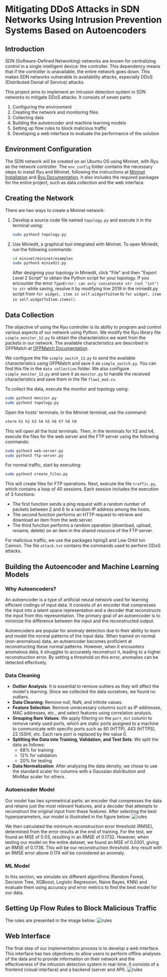 # Mitigating DDoS Attacks in SDN Networks Using Intrusion Prevention Systems Based on Autoencoders

## Introduction

   SDN (Software-Defined Networking) networks are known for centralizing control in a single intelligent device: the controller. This dependency means that if the controller is unavailable, the entire network goes down. This makes SDN networks vulnerable to availability attacks, especially DDoS (Distributed Denial of Service) attacks.

This project aims to implement an intrusion detection system in SDN networks to mitigate DDoS attacks. It consists of seven parts:
1. Configuring the environment
2. Creating the network and monitoring files
3. Collecting data
4. Building the autoencoder and machine learning models
5. Setting up flow rules to block malicious traffic
6. Developing a web interface to evaluate the performance of the solution

## Environment Configuration
   The SDN network will be created on an Ubuntu OS using Mininet, with Ryu as the network controller. The `env_config` folder contains the necessary steps to install Ryu and Mininet, following the instructions at [Mininet Installation](https://mininet.org/download/) and [Ryu Documentation](https://ryu.readthedocs.io/en/latest/getting_started.html). It also includes the required packages for the entire project, such as data collection and the web interface.

## Creating the Network

   There are two ways to create a Mininet network:

1. Develop a source code file named `topology.py` and execute it in the terminal using:
   ```bash
   sudo python3 topology.py
   ```
2. Use Miniedit, a graphical tool integrated with Mininet. To open Miniedit, run the following commands:
   ```bash
   cd mininet/mininet/examples
   sudo python3 miniedit.py
   ```
   After designing your topology in Miniedit, click "File" and then "Export Level 2 Script" to obtain the Python script for your topology. If you encounter the error `TypeError: can only concatenate str (not "int") to str` while saving, resolve it by modifying line 2019 in the miniedit.py script from `for widget, item in self.widgetToItem` to `for widget, item in self.widgetToItem.items()`.

## Data Collection

   The objective of using the Ryu controller is its ability to program and control various aspects of our network using Python. We modify the Ryu library file `simple_monitor_13.py` to obtain the characteristics we want from the packets in our network. The available characteristics are described in OFPMatch at [OFPMatch Documentation](https://ryu.readthedocs.io/en/latest/ofproto_v1_3_ref.html?highlight=OFPFlowMod#flow-match-structure).

   We configure the file `simple_switch_13.py` to send the available characteristics using OFPMatch and save it as `simple_switch.py`. You can find this file in the `data collection` folder. We also configure `simple_monitor_13.py` and save it as `monitor.py` to handle the received characteristics and save them in the file `flow1_mod.cv`.

To collect the data, execute the monitor and topology using:

   ```bash
   sudo python3 monitor.py
   sudo python3 topology.py
   ```
Open the hosts' terminals. In the Mininet terminal, use the command:
   ```bash
   xterm h1 h2 h3 h4 h5 h6 h7 h8 h9
   ```
This will open all the host terminals. Then, in the terminals for h2 and h4, execute the files for the web server and the FTP server using the following commands:
   ```bash
   sudo python3 web-server.py
   sudo python3 ftp-server.py
```
For normal traffic, start by executing:
   ```bash
   sudo python3 create_files.py
   ```
This will create files for FTP operations. Next, execute the file `traffic.py`, which contains a loop of 40 sessions. Each session includes the execution of 3 functions:

- The first function sends a ping request with a random number of packets between 2 and 6 to a random IP address among the hosts.
- The second function performs an HTTP request to retrieve and download an item from the web server.
- The third function performs a random operation (download, upload, rename, delete) on an item in the shared resource of the FTP server.

For malicious traffic, we use the packages hping3 and Low Orbit Ion Cannon. The file `attack.txt` contains the commands used to perform DDoS attacks.

## Building the Autoencoder and Machine Learning Models

### Why Autoencoders?
An autoencoder is a type of artificial neural network used for learning efficient codings of input data. It consists of an encoder that compresses the input into a latent space representation and a decoder that reconstructs the input from this representation. The primary goal of an autoencoder is to minimize the difference between the input and the reconstructed output.

Autoencoders are popular for anomaly detection due to their ability to learn and model the normal patterns of the input data. When trained on normal (non-anomalous) data, an autoencoder becomes proficient at reconstructing these normal patterns. However, when it encounters anomalous data, it struggles to accurately reconstruct it, leading to a higher reconstruction error. By setting a threshold on this error, anomalies can be detected effectively.

### Data Cleaning
- **Outlier Analysis**: It is essential to remove outliers as they will affect the model's learning. Since we collected the data ourselves, we found no outliers.
- **Data Cleaning**: Remove null, NaN, and infinite values.
- **Feature Selection**: Remove unnecessary columns such as IP addresses, MAC addresses, etc., and select features using correlation analysis.
- **Grouping Rare Values**: We apply filtering on the `port_dst` column to remove rarely used ports, which are static ports assigned to a machine to communicate with specific ports such as 80 (HTTP), 443 (HTTPS), 22 (SSH), etc. Each rare port is replaced by the value 0.
- **Splitting the Data into Training, Validation, and Test Sets**: We split the data as follows:
  - 68% for training
  - 12% for validation
  - 20% for testing
- **Data Normalization**: After analyzing the data density, we chose to use the standard scaler for columns with a Gaussian distribution and MinMax scaler for others.

### Autoencoder Model
Our model has two symmetrical parts: an encoder that compresses the data and retains just the most relevant features, and a decoder that attempts to reconstruct the original input from these features. After selecting the best hyperparameters, our model is illustrated in the figure below:
![rules](images/1.png)

We then calculated the minimum reconstruction error threshold (RMSE), determined from the error results at the end of training. For the test, we found an MSE of 0.03, resulting in an RMSE of 0.1732. However, when testing our model on the entire dataset, we found an MSE of 0.0301, giving an RMSE of 0.1736. This will be our reconstruction threshold. Any result with an RMSE error above 0.174 will be considered an anomaly.

### ML Model
In this section, we simulate six different algorithms (Random Forest, Decision Tree, XGBoost, Logistic Regression, Naive Bayes, KNN) and evaluate them using accuracy and error metrics to find the best model for our data.

## Setting Up Flow Rules to Block Malicious Traffic
The rules are presented in the image below:
![rules](images/2.png)

## Web Interface
The final step of our implementation process is to develop a web interface. This interface has two objectives: to allow users to perform offline analyses of the data and to provide information on their network and the effectiveness of the intrusion detection system in real-time. It consists of a frontend (visual interface) and a backend (server and API).
![rules](images/3.png)
